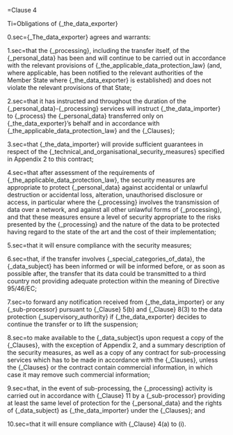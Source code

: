 =Clause 4

Ti=Obligations of {_the_data_exporter}

0.sec={_The_data_exporter} agrees and warrants:

1.sec=that the {_processing}, including the transfer itself, of the {_personal_data} has been and will continue to be carried out in accordance with the relevant provisions of {_the_applicable_data_protection_law} (and, where applicable, has been notified to the relevant authorities of the Member State where {_the_data_exporter} is established) and does not violate the relevant provisions of that State;

2.sec=that it has instructed and throughout the duration of the {_personal_data}-{_processing} services will instruct {_the_data_importer} to {_process} the {_personal_data} transferred only on {_the_data_exporter}’s behalf and in accordance with {_the_applicable_data_protection_law} and the {_Clauses};

3.sec=that {_the_data_importer} will provide sufficient guarantees in respect of the {_technical_and_organisational_security_measures} specified in Appendix 2 to this contract;

4.sec=that after assessment of the requirements of {_the_applicable_data_protection_law}, the security measures are appropriate to protect {_personal_data} against accidental or unlawful destruction or accidental loss, alteration, unauthorised disclosure or access, in particular where the {_processing} involves the transmission of data over a network, and against all other unlawful forms of {_processing}, and that these measures ensure a level of security appropriate to the risks presented by the {_processing} and the nature of the data to be protected having regard to the state of the art and the cost of their implementation;

5.sec=that it will ensure compliance with the security measures;

6.sec=that, if the transfer involves {_special_categories_of_data}, the {_data_subject} has been informed or will be informed before, or as soon as possible after, the transfer that its data could be transmitted to a third country not providing adequate protection within the meaning of Directive 95/46/EC;

7.sec=to forward any notification received from {_the_data_importer} or any {_sub-processor} pursuant to {_Clause} 5(b) and {_Clause} 8(3) to the data protection {_supervisory_authority} if {_the_data_exporter} decides to continue the transfer or to lift the suspension;

8.sec=to make available to the {_data_subject}s upon request a copy of the {_Clauses}, with the exception of Appendix 2, and a summary description of the security measures, as well as a copy of any contract for sub-processing services which has to be made in accordance with the {_Clauses}, unless the {_Clauses} or the contract contain commercial information, in which case it may remove such commercial information;

9.sec=that, in the event of sub-processing, the {_processing} activity is carried out in accordance with {_Clause} 11 by a {_sub-processor} providing at least the same level of protection for the {_personal_data} and the rights of {_data_subject} as {_the_data_importer} under the {_Clauses}; and

10.sec=that it will ensure compliance with {_Clause} 4(a) to (i).

